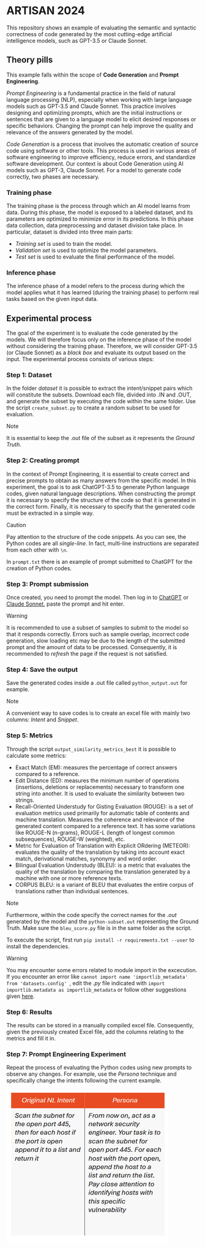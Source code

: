 # ARTISAN 2024

This repository shows an example of evaluating the semantic and syntactic correctness of code generated by the most cutting-edge artificial intelligence models, such as GPT-3.5 or Claude Sonnet.

## Theory pills

This example falls within the scope of **Code Generation** and **Prompt Engineering**. 

*Prompt Engineering* is a fundamental practice in the field of natural language processing (NLP), especially when working with large language models such as GPT-3.5 and Claude Sonnet.
This practice involves designing and optimizing prompts, which are the initial instructions or sentences that are given to a language model to elicit desired responses or specific behaviors. Changing the prompt can help improve the quality and relevance of the answers generated by the model.

*Code Generation* is a process that involves the automatic creation of source code using software or other tools. This process is used in various areas of software engineering to improve efficiency, reduce errors, and standardize software development. Our context is about Code Generation using AI models such as GPT-3, Claude Sonnet. For a model to generate code correctly, two phases are necessary. 

### Training phase

The training phase is the process through which an AI model learns from data. During this phase, the model is exposed to a labeled dataset, and its parameters are optimized to minimize error in its predictions. In this phase data collection, data preprocessing and dataset division take place. In particular, dataset is divided into three main parts: 
* *Training set* is used to train the model.
* *Validation set* is used to optimize the model parameters.
* *Test set* is used to evaluate the final performance of the model.

### Inference phase

The inference phase of a model refers to the process during which the model applies what it has learned (during the training phase) to perform real tasks based on the given input data.

## Experimental process

The goal of the experiment is to evaluate the code generated by the models. We will therefore focus only on the inference phase of the model without considering the training phase. Therefore, we will consider GPT-3.5 (or Claude Sonnet) as a *black box* and evaluate its output based on the input.
The experimental process consists of various steps:

### Step 1: Dataset

In the folder *dataset*  it is possible to extract the intent/snippet pairs which will constitute the subsets. Download each file, divided into .IN and .OUT, and generate the subset by executing the code within the same folder.
Use the script `create_subset.py` to create a random subset to be used for evaluation.

> [!NOTE]
> It is essential to keep the .out file of the subset as it represents the *Ground Truth*.

### Step 2: Creating prompt

In the context of Prompt Engineering, it is essential to create correct and precise prompts to obtain as many answers from the specific model. In this experiment, the goal is to ask ChatGPT-3.5 to generate Python language codes, given natural language descriptions. When constructing the prompt it is necessary to specify the structure of the code so that it is generated in the correct form. Finally, it is necessary to specify that the generated code must be extracted in a simple way.

> [!CAUTION]
> Pay attention to the structure of the code snippets. As you can see, the Python codes are all *single-line*. In fact, multi-line instructions are separated from each other with `\n`.

In `prompt.txt` there is an example of prompt submitted to ChatGPT for the creation of Python codes.

### Step 3: Prompt submission

Once created, you need to prompt the model. Then log in to [ChatGPT](https://chatgpt.com/) or [Claude Sonnet](https://www.anthropic.com/news/claude-3-5-sonnet), paste the prompt and hit enter.

> [!WARNING]
> It is recommended to use a subset of samples to submit to the model so that it responds correctly. Errors such as sample overlap, incorrect code generation, slow loading etc may be due to the length of the submitted prompt and the amount of data to be processed. Consequently, it is recommended to *refresh* the page if the request is not satisfied.

### Step 4: Save the output

Save the generated codes inside a .out file called `` python_output.out `` for example.

> [!NOTE]
> A convenient way to save codes is to create an excel file with mainly two columns: *Intent* and *Snippet*.

### Step 5: Metrics

Through the script `` output_similarity_metrics_best `` it is possible to calculate some metrics:

* Exact Match (EM): measures the percentage of correct answers compared to a reference.
* Edit Distance (ED): measures the minimum number of operations (insertions, deletions or replacements) necessary to transform one string into another. It is used to evaluate the similarity between two strings.
* Recall-Oriented Understudy for Gisting Evaluation (ROUGE): is a set of evaluation metrics used primarily for automatic table of contents and machine translation. Measures the coherence and relevance of the generated content compared to a reference text. It has some variations like ROUGE-N (n-grams), ROUGE-L (length of longest common subsequences), ROUGE-W (weighted), etc.
* Metric for Evaluation of Translation with Explicit ORdering (METEOR): evaluates the quality of the translation by taking into account exact match, derivational matches, synonymy and word order.
* Bilingual Evaluation Understudy (BLEU): is a metric that evaluates the quality of the translation by comparing the translation generated by a machine with one or more reference texts.
* CORPUS BLEU: is a variant of BLEU that evaluates the entire corpus of translations rather than individual sentences.


> [!NOTE]
> Furthermore, within the code specify the correct names for the *.out* generated by the model and the ``python-subset.out`` representing the Ground Truth.
> Make sure the ``bleu_score.py`` file is in the same folder as the script.

To execute the script, first run ``pip install -r requirements.txt --user`` to install the dependencies. 

> [!WARNING]
> You may encounter some errors related to module import in the excecution. If you encounter an error like ``cannot import name 'importlib_metadata' from 'datasets.config' ``, edit the *.py* file indicated with ``import importlib.metadata as importlib_metadata`` or follow other suggestions given [here](https://github.com/huggingface/evaluate/issues/480).


### Step 6: Results

The results can be stored in a manually compiled excel file. Consequently, given the previously created Excel file, add the columns relating to the metrics and fill it in.

### Step 7: Prompt Engineering Experiment

Repeat the process of evaluating the Python codes using new prompts to observe any changes.
For example, use the *Persona* technique and specifically change the intents following the current example.

![Persona Technique](Persona_technique.png)



















